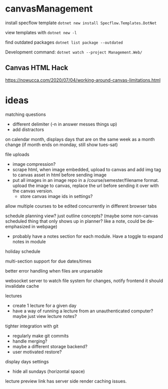 # canvasManagement


install specflow template `dotnet new install Specflow.Templates.DotNet`

view templates with `dotnet new -l`

find outdated packages `dotnet list package --outdated`


Development command: `dotnet watch --project Management.Web/`


## Canvas HTML Hack

<https://nowucca.com/2020/07/04/working-around-canvas-limitations.html>

# ideas

matching questions

- different delimiter (-n in answer messes things up)
- add distractors

on calendar month, displays days that are on the same week as a month change (if month ends on monday, still show tues-sat)

file uploads
- image compression?
- scrape html, when image embedded, upload to canvas and add img tag to canvas asset in html before sending image
- put all images in an image repo in a /course/semester/filename format. upload the image to canvas, replace the url before sending it over with the canvas version.
    - store canvas image ids in settings?

allow multiple courses to be edited concurrently in different browser tabs

schedule planning view? just outline concepts? (maybe some non-canvas scheduled thing that only shows up in planner? like a note, could be de-emphasized in webpage)
- probably have a notes section for each module. Have a toggle to expand notes in module

holiday schedule

multi-section support for due dates/times

better error handling when files are unparsable

websocket server to watch file system for changes, notify frontend it should invalidate cache

lectures
- create 1 lecture for a given day
- have a way of running a lecture from an unauthenticated computer? maybe just view lecture notes?


tighter integration with git
- regularly make git commits
- handle merging?
- maybe a different storage backend?
- user motivated restore?

display days settings
- hide all sundays (horizontal space)


lecture preview link has server side render caching issues.

